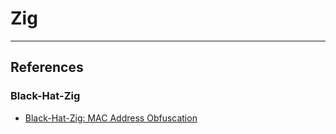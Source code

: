 # Zig

---
## References

### Black-Hat-Zig

- [Black-Hat-Zig: MAC Address Obfuscation](https://black-hat-zig.cx330.tw/Basic-Payload-Management/Payload-Execution/shellcode/)